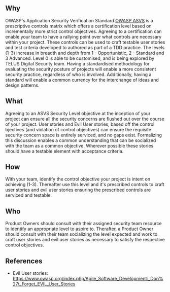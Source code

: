 ## Why
OWASP's Application Security Verification Standard [OWASP
ASVS](https://www.owasp.org/index.php/Category:OWASP_Application_Security_Verification_Standard_Project) is a prescriptive controls matrix which offers a certification level based on incrementally more strict control objectives. Agreeing to a certification can enable your team to have a rallying point over what controls are necessary within your project. These controls can be used to craft testable user stories and test criteria developed to authored as part of a TDD practice. The levels (1-3) increase in breadth and depth from 1 - Opportunistic, 2 - Standard and 3 Advanced. Level 0 is able to be customised, and is being explored by TELUS Digital Security team. Having a standardised methodology for evaluating the security posture of projects will enable a more consistent security practice, regardless of who is involved. Additionally, having a standard will enable a common currency for the interchange of ideas and design patterns.

## What
Agreeing to an ASVS Security Level  objective at the inception of your project can ensure all the security concerns are flushed out over the course of your project. User stories and Evil User stories, based off the control bjectives (and violation of control objectives) can ensure the requisite security concern space is entirely serviced, and no gaps exist. Formalizing this discussion enables a common understanding that can be socialized with the team as a common objective. Wherever possible these stories should have a testable element with acceptance criteria.
## How
With your team, identify the control objective your project is intent on achieving  (1-3). Thereafter use this level and it's prescribed controls to craft user stories and evil user stories ensuring the prescribed controls are serviced and testable. 
## Who
Product Owners should consult with their assigned security team resource to identify an appropriate level to aspire to. Therafter, a Product Owner should consult with their team socializing the level expected and work to craft user stories and evil user stories as necessary to satisfy the respective control objectives.
## References
 * Evil User stories: https://www.owasp.org/index.php/Agile_Software_Development:_Don%27t_Forget_EVIL_User_Stories
